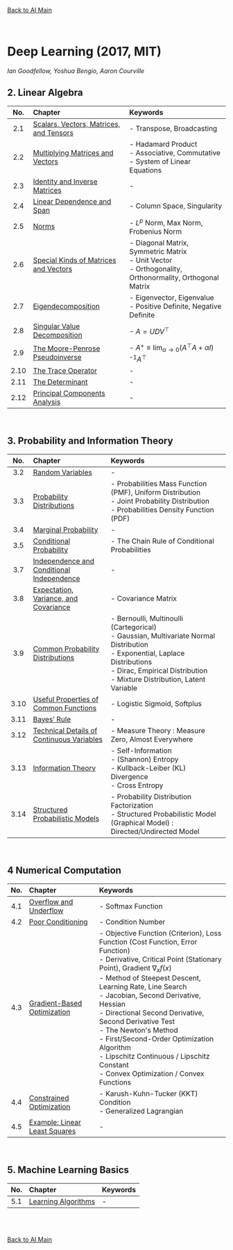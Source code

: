 [Back to AI Main](../../README.md)

<br>

# Deep Learning (2017, MIT)
*Ian Goodfellow, Yoshua Bengio, Aaron Courville*


## 2. Linear Algebra
|No.|Chapter|Keywords|
|:-:|:------|:-------|
|2.1|[Scalars, Vectors, Matrices, and Tensors](ch02/01/note.md)|- Transpose, Broadcasting|
|2.2|[Multiplying Matrices and Vectors](ch02/02/note.md)|- Hadamard Product <br> - Associative, Commutative <br> - System of Linear Equations|
|2.3|[Identity and Inverse Matrices](ch02/03/note.md)|- |
|2.4|[Linear Dependence and Span](ch02/04/note.md)|- Column Space, Singularity|
|2.5|[Norms](ch02/05/note.md)|- $L^p$ Norm, Max Norm, Frobenius Norm|
|2.6|[Special Kinds of Matrices and Vectors](ch02/06/note.md)|- Diagonal Matrix, Symmetric Matrix <br> - Unit Vector <br> - Orthogonality, Orthonormality, Orthogonal Matrix|
|2.7|[Eigendecomposition](ch02/07/note.md)|- Eigenvector, Eigenvalue <br> - Positive Definite, Negative Definite|
|2.8|[Singular Value Decomposition](ch02/08/note.md)|- $`A = UDV^\top`$|
|2.9|[The Moore-Penrose Pseudoinverse](ch02/09/note.md)|- $`\displaystyle A^{+} \equiv \lim_{\alpha\rightarrow 0} \left(A^\top A + \alpha I \right)^{-1} A^\top`$|
|2.10|[The Trace Operator](ch02/10/note.md)|- |
|2.11|[The Determinant](ch02/11/note.md)|- |
|2.12|[Principal Components Analysis](ch02/12/note.md)|- |

<br>

## 3. Probability and Information Theory
|No.|Chapter|Keywords|
|:-:|:------|:-------|
|3.2|[Random Variables](ch03/02/note.md)|- |
|3.3|[Probability Distributions](ch03/03/note.md)|- Probabilities Mass Function (PMF), Uniform Distribution <br> - Joint Probability Distribution <br>- Probabilities Density Function (PDF)|
|3.4|[Marginal Probability](ch03/04/note.md)|- |
|3.5|[Conditional Probability](ch03/05/note.md)|- The Chain Rule of Conditional Probabilities|
|3.7|[Independence and Conditional Independence](ch03/07/note.md)|- |
|3.8|[Expectation, Variance, and Covariance](ch03/08/note.md)|- Covariance Matrix|
|3.9|[Common Probability Distributions](ch03/09/note.md)|- Bernoulli,  Multinoulli (Cartegorical) <br> - Gaussian, Multivariate Normal Distribution <br> - Exponential, Laplace Distributions <br> - Dirac, Empirical Distribution <br> - Mixture Distribution, Latent Variable|
|3.10|[Useful Properties of Common Functions](ch03/10/note.md)|- Logistic Sigmoid, Softplus|
|3.11|[Bayes’ Rule](ch03/11/note.md)|- |
|3.12|[Technical Details of Continuous Variables](ch03/12/note.md)|- Measure Theory : Measure Zero, Almost Everywhere|
|3.13|[Information Theory](ch03/13/note.md)|- Self-Information <br> - (Shannon) Entropy <br> - Kullback-Leiber (KL) Divergence <br> - Cross Entropy|
|3.14|[Structured Probabilistic Models](ch03/14/note.md)|- Probability Distribution Factorization <br> - Structured Probabilistic Model (Graphical Model) : Directed/Undirected Model|

<br>

## 4 Numerical Computation
|No.|Chapter|Keywords|
|:-:|:------|:-------|
|4.1|[Overflow and Underflow](ch04/01/note.md)|- Softmax Function|
|4.2|[Poor Conditioning](ch04/02/note.md)|- Condition Number |
|4.3|[Gradient-Based Optimization](ch04/03/note.md)|- Objective Function (Criterion), Loss Function (Cost Function, Error Function) <br> - Derivative, Critical Point (Stationary Point), Gradient $`\nabla_x f(x)`$ <br> - Method of Steepest Descent, Learning Rate, Line Search <br> - Jacobian, Second Derivative, Hessian <br> - Directional Second Derivative, Second Derivative Test <br> - The Newton's Method <br> - First/Second-Order Optimization Algorithm <br> - Lipschitz Continuous / Lipschitz Constant <br> - Convex Optimization / Convex Functions|
|4.4|[Constrained Optimization](ch04/04/note.md)|- Karush-Kuhn-Tucker (KKT) Condition <br> - Generalized Lagrangian|
|4.5|[Example: Linear Least Squares](ch04/05/note.md)|- |

<br>

## 5. Machine Learning Basics
|No.|Chapter|Keywords|
|:-:|:------|:-------|
|5.1|[Learning Algorithms](ch05/01/note.md)|- |







<br><br>

[Back to AI Main](../../README.md)